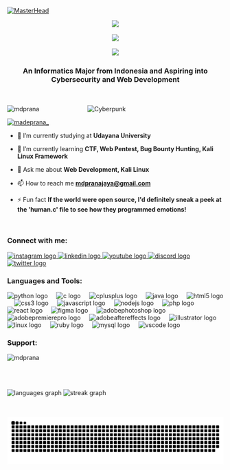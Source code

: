 <!-- ----------- HEAD SECTION ------------ -->

[![MasterHead](https://github.com/mdprana/mdprana/assets/95018619/a3deb918-cff3-4fce-bc98-50aba33b9940)](https://rishavchanda.io)

<p align="center"><img src="https://github.com/mdprana/mdprana/assets/95018619/1444c7ac-e1f1-4e93-923d-4634e3aa486d"</p>

<p align="center">
  <img src="https://readme-typing-svg.herokuapp.com?font=Orbitron&weight=600&size=40&pause=5000&color=37EBF3&center=true&vCenter=true&random=false&width=550&height=70&lines=Hi+There%F0%9F%91%8B%2C+I'm+Prana">
</p>

<p align="center"><img src="https://github.com/mdprana/mdprana/assets/95018619/1444c7ac-e1f1-4e93-923d-4634e3aa486d"</p>

<!-- ----------- CREDIT OF THIS SECTION TO PRANA ------------ -->
  
<h3 align="center">An Informatics Major from Indonesia and Aspiring into Cybersecurity and Web Development</h3></p><br><br>
<img align="right" alt="Cyberpunk" width="317" src="https://i.redd.it/hw5oslzborl91.gif")

<p align="right"> <img src="https://komarev.com/ghpvc/?username=mdprana&label=Profile%20Views&color=0e75b6&style=flat" width="130" alt="mdprana" /> </p>

<p align="left"> <a href="https://twitter.com/madeprana_" target="blank"><img src="https://img.shields.io/twitter/follow/madeprana_?logo=twitter&style=for-the-badge" alt="madeprana_" /></a> </p>

- 🏫 I’m currently studying at **Udayana University**

- 🌱 I’m currently learning **CTF, Web Pentest, Bug Bounty Hunting, Kali Linux Framework**

- 💬 Ask me about **Web Development, Kali Linux**

- 📫 How to reach me **mdpranajaya@gmail.com**

- ⚡ Fun fact **If the world were open source, I'd definitely sneak a peek at the 'human.c' file to see how they programmed emotions!**
</p><br>

<!-- ----------- CREDIT OF THIS SECTION TO PRANA ------------ -->
<!-- ----------- HEAD SECTION END ------------ -->


<!-- ----------- CONNECT WITH ME SECTION ------------ -->

<h3 align="left">Connect with me:</h3>
<div align="left">
  <a href="https://instagram.com/mdprana" target="_blank">
    <img src="https://img.shields.io/static/v1?message=Instagram&logo=instagram&label=&color=E4405F&logoColor=white&labelColor=&style=for-the-badge" height="35" alt="instagram logo"  />
  </a>
  <a href="https://linkedin.com/in/mdprana" target="_blank">
    <img src="https://img.shields.io/static/v1?message=LinkedIn&logo=linkedin&label=&color=0077B5&logoColor=white&labelColor=&style=for-the-badge" height="35" alt="linkedin logo"  />
  </a>
  <a href="https://www.youtube.com/channel/UC2FYGQX8z2uHDwcuwjlEQrQ" target="_blank">
    <img src="https://img.shields.io/static/v1?message=Youtube&logo=youtube&label=&color=FF0000&logoColor=white&labelColor=&style=for-the-badge" height="35" alt="youtube logo"  />
  </a>
  <a href="https://discordapp.com/users/419847664319070209" target="_blank">
    <img src="https://img.shields.io/static/v1?message=Discord&logo=discord&label=&color=7289DA&logoColor=white&labelColor=&style=for-the-badge" height="35" alt="discord logo"  />
  </a>
  <a href="https://twitter.com/madeprana_" target="_blank">
    <img src="https://img.shields.io/static/v1?message=Twitter&logo=twitter&label=&color=1DA1F2&logoColor=white&labelColor=&style=for-the-badge" height="35" alt="twitter logo"  />
  </a>
</div>

<!-- ----------- CONNECT WITH ME SECTION END ------------ -->


<!-- ----------- LANGUAGES AND TOOLS SECTION ------------ -->

<h3 align="left">Languages and Tools:</h3>
<div align="left">
  <img src="https://cdn.jsdelivr.net/gh/devicons/devicon/icons/python/python-original.svg" height="30" alt="python logo"  />
  <img width="12" />
  <img src="https://cdn.jsdelivr.net/gh/devicons/devicon/icons/c/c-original.svg" height="30" alt="c logo"  />
  <img width="12" />
  <img src="https://cdn.jsdelivr.net/gh/devicons/devicon/icons/cplusplus/cplusplus-original.svg" height="30" alt="cplusplus logo"  />
  <img width="12" />
  <img src="https://cdn.jsdelivr.net/gh/devicons/devicon/icons/java/java-original.svg" height="30" alt="java logo"  />
  <img width="12" />
  <img src="https://cdn.jsdelivr.net/gh/devicons/devicon/icons/html5/html5-original.svg" height="30" alt="html5 logo"  />
  <img width="12" />
  <img src="https://cdn.jsdelivr.net/gh/devicons/devicon/icons/css3/css3-original.svg" height="30" alt="css3 logo"  />
  <img width="12" />
  <img src="https://cdn.jsdelivr.net/gh/devicons/devicon/icons/javascript/javascript-original.svg" height="30" alt="javascript logo"  />
  <img width="12" />
  <img src="https://cdn.simpleicons.org/nodedotjs/339933" height="30" alt="nodejs logo"  />
  <img width="12" />
  <img src="https://cdn.jsdelivr.net/gh/devicons/devicon/icons/php/php-original.svg" height="30" alt="php logo"  />
  <img width="12" />
  <img src="https://cdn.jsdelivr.net/gh/devicons/devicon/icons/react/react-original.svg" height="30" alt="react logo"  />
  <img width="12" />
  <img src="https://cdn.jsdelivr.net/gh/devicons/devicon/icons/figma/figma-original.svg" height="30" alt="figma logo"  />
  <img width="12" />
  <img src="https://skillicons.dev/icons?i=ps" height="30" alt="adobephotoshop logo"  />
  <img width="12" />
  <img src="https://skillicons.dev/icons?i=pr" height="30" alt="adobepremierepro logo"  />
  <img width="12" />
  <img src="https://skillicons.dev/icons?i=ae" height="30" alt="adobeaftereffects logo"  />
  <img width="12" />
  <img src="https://cdn.jsdelivr.net/gh/devicons/devicon/icons/illustrator/illustrator-plain.svg" height="30" alt="illustrator logo"  />
  <img width="12" />
  <img src="https://cdn.jsdelivr.net/gh/devicons/devicon/icons/linux/linux-original.svg" height="30" alt="linux logo"  />
  <img width="12" />
  <img src="https://cdn.jsdelivr.net/gh/devicons/devicon/icons/ruby/ruby-original.svg" height="30" alt="ruby logo"  />
  <img width="12" />
  <img src="https://skillicons.dev/icons?i=mysql" height="30" alt="mysql logo"  />
  <img width="12" />
  <img src="https://skillicons.dev/icons?i=vscode" height="30" alt="vscode logo"  />
</div>

<!-- ----------- LANGUAGES AND TOOLS SECTION END ------------ -->


<!-- ----------- SUPPORT SECTION ------------ -->

<h3 align="left">Support:</h3>
<p><a href="https://www.buymeacoffee.com/mdprana"> <img align="left" src="https://cdn.buymeacoffee.com/buttons/v2/default-yellow.png" height="50" width="210" alt="mdprana" /></a></p><br><br>
</p><br><br>
  
<!-- ----------- SUPPORT SECTION END ------------ -->


<!-- ----------- GITHUB STATS SECTION ------------ -->

<div align="left">
  <img src="https://github-readme-stats.vercel.app/api/top-langs?username=mdprana&locale=en&hide_title=false&layout=compact&card_width=320&langs_count=5&theme=dracula&hide_border=false&order=2" height="150" alt="languages graph"  />
  <img src="https://streak-stats.demolab.com?user=mdprana&locale=en&mode=daily&theme=dracula&hide_border=false&border_radius=5&order=3" height="150" alt="streak graph"  /></p><br>
</div>

<br clear="both">

<img src="https://raw.githubusercontent.com/mdprana/mdprana/output/snake.svg" alt="Snake animation" />

<!-- ----------- GITHUB STATS SECTION END ------------ -->
